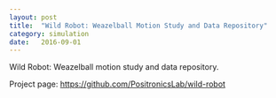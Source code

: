 ```yaml
---
layout: post
title:  "Wild Robot: Weazelball Motion Study and Data Repository"
category: simulation
date:   2016-09-01
---
```


<p class="intro"><span class="dropcap">W</span>ild Robot: Weazelball motion study and data repository.</p>

Project page:
<a title="https://github.com/PositronicsLab/wild-robot" href="https://github.com/PositronicsLab/wild-robot">https://github.com/PositronicsLab/wild-robot</a>


